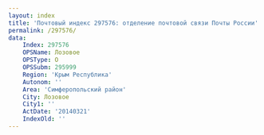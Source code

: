```yaml
---
layout: index
title: 'Почтовый индекс 297576: отделение почтовой связи Почты России'
permalink: /297576/
data:
    Index: 297576
    OPSName: Лозовое
    OPSType: О
    OPSSubm: 295999
    Region: 'Крым Республика'
    Autonom: ''
    Area: 'Симферопольский район'
    City: Лозовое
    City1: ''
    ActDate: '20140321'
    IndexOld: ''
---
```

